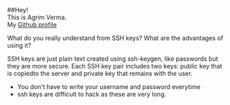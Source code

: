 ##Hey! <br>
This is Agrim Verma. <br>
My <a href="https://github.com/AgrimVerma">Github profile</a>

What do you really understand from SSH keys? What are the advantages of using it?

SSH keys are just plain text created using ssh-keygen, like passwords but they are more secure. Each SSH key pair includes two keys: public key that is copiedto the server and private key that remains with the user.
- You don't have to write your username and password everytime
- ssh keys are difficult to hack as these are very long.
